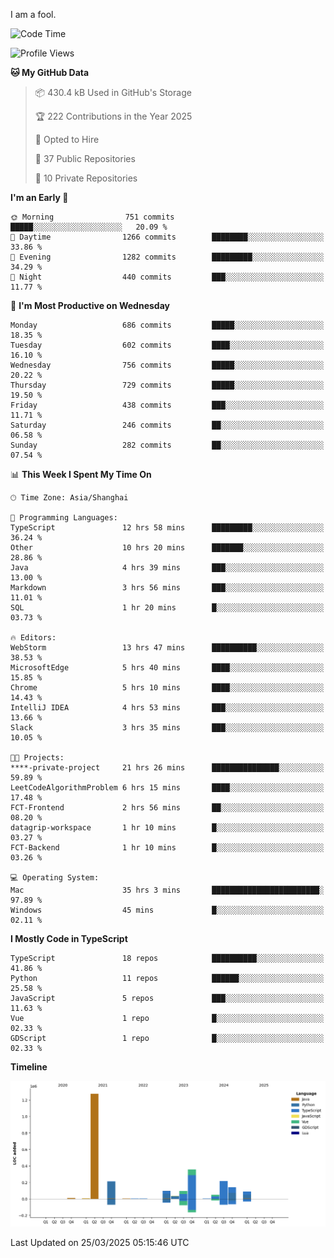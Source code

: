 I am a fool.

<!--START_SECTION:waka-->
![Code Time](http://img.shields.io/badge/Code%20Time-2%2C774%20hrs%2021%20mins-blue)

![Profile Views](http://img.shields.io/badge/Profile%20Views-4-blue)

**🐱 My GitHub Data** 

> 📦 430.4 kB Used in GitHub's Storage 
 > 
> 🏆 222 Contributions in the Year 2025
 > 
> 💼 Opted to Hire
 > 
> 📜 37 Public Repositories 
 > 
> 🔑 10 Private Repositories 
 > 
**I'm an Early 🐤** 

```text
🌞 Morning                751 commits         █████░░░░░░░░░░░░░░░░░░░░   20.09 % 
🌆 Daytime                1266 commits        ████████░░░░░░░░░░░░░░░░░   33.86 % 
🌃 Evening                1282 commits        █████████░░░░░░░░░░░░░░░░   34.29 % 
🌙 Night                  440 commits         ███░░░░░░░░░░░░░░░░░░░░░░   11.77 % 
```
📅 **I'm Most Productive on Wednesday** 

```text
Monday                   686 commits         █████░░░░░░░░░░░░░░░░░░░░   18.35 % 
Tuesday                  602 commits         ████░░░░░░░░░░░░░░░░░░░░░   16.10 % 
Wednesday                756 commits         █████░░░░░░░░░░░░░░░░░░░░   20.22 % 
Thursday                 729 commits         █████░░░░░░░░░░░░░░░░░░░░   19.50 % 
Friday                   438 commits         ███░░░░░░░░░░░░░░░░░░░░░░   11.71 % 
Saturday                 246 commits         ██░░░░░░░░░░░░░░░░░░░░░░░   06.58 % 
Sunday                   282 commits         ██░░░░░░░░░░░░░░░░░░░░░░░   07.54 % 
```


📊 **This Week I Spent My Time On** 

```text
🕑︎ Time Zone: Asia/Shanghai

💬 Programming Languages: 
TypeScript               12 hrs 58 mins      █████████░░░░░░░░░░░░░░░░   36.24 % 
Other                    10 hrs 20 mins      ███████░░░░░░░░░░░░░░░░░░   28.86 % 
Java                     4 hrs 39 mins       ███░░░░░░░░░░░░░░░░░░░░░░   13.00 % 
Markdown                 3 hrs 56 mins       ███░░░░░░░░░░░░░░░░░░░░░░   11.01 % 
SQL                      1 hr 20 mins        █░░░░░░░░░░░░░░░░░░░░░░░░   03.73 % 

🔥 Editors: 
WebStorm                 13 hrs 47 mins      ██████████░░░░░░░░░░░░░░░   38.53 % 
MicrosoftEdge            5 hrs 40 mins       ████░░░░░░░░░░░░░░░░░░░░░   15.85 % 
Chrome                   5 hrs 10 mins       ████░░░░░░░░░░░░░░░░░░░░░   14.43 % 
IntelliJ IDEA            4 hrs 53 mins       ███░░░░░░░░░░░░░░░░░░░░░░   13.66 % 
Slack                    3 hrs 35 mins       ███░░░░░░░░░░░░░░░░░░░░░░   10.05 % 

🐱‍💻 Projects: 
****-private-project     21 hrs 26 mins      ███████████████░░░░░░░░░░   59.89 % 
LeetCodeAlgorithmProblem 6 hrs 15 mins       ████░░░░░░░░░░░░░░░░░░░░░   17.48 % 
FCT-Frontend             2 hrs 56 mins       ██░░░░░░░░░░░░░░░░░░░░░░░   08.20 % 
datagrip-workspace       1 hr 10 mins        █░░░░░░░░░░░░░░░░░░░░░░░░   03.27 % 
FCT-Backend              1 hr 10 mins        █░░░░░░░░░░░░░░░░░░░░░░░░   03.26 % 

💻 Operating System: 
Mac                      35 hrs 3 mins       ████████████████████████░   97.89 % 
Windows                  45 mins             █░░░░░░░░░░░░░░░░░░░░░░░░   02.11 % 
```

**I Mostly Code in TypeScript** 

```text
TypeScript               18 repos            ██████████░░░░░░░░░░░░░░░   41.86 % 
Python                   11 repos            ██████░░░░░░░░░░░░░░░░░░░   25.58 % 
JavaScript               5 repos             ███░░░░░░░░░░░░░░░░░░░░░░   11.63 % 
Vue                      1 repo              █░░░░░░░░░░░░░░░░░░░░░░░░   02.33 % 
GDScript                 1 repo              █░░░░░░░░░░░░░░░░░░░░░░░░   02.33 % 
```



**Timeline**

![Lines of Code chart](https://raw.githubusercontent.com/VeejaLiu/VeejaLiu/master/assets/bar_graph.png)


 Last Updated on 25/03/2025 05:15:46 UTC
<!--END_SECTION:waka-->
